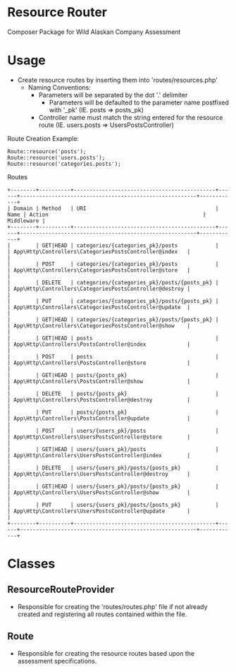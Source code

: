 # Resource Router
Composer Package for Wild Alaskan Company Assessment

# Usage
* Create resource routes by inserting them into 'routes/resources.php'
  * Naming Conventions:
    * Parameters will be separated by the dot '.' delimiter
      * Parameters will be defaulted to the parameter name postfixed with '_pk' (IE. posts => posts_pk)
    * Controller name must match the string entered for the resource route (IE. users.posts => UsersPostsController)

Route Creation Example:
```
Route::resource('posts');
Route::resource('users.posts');
Route::resource('categories.posts');
```

Routes
```
+--------+----------+---------------------------------------------+------+--------------------------------------------------------+------------+
| Domain | Method   | URI                                         | Name | Action                                                 | Middleware |
+--------+----------+---------------------------------------------+------+--------------------------------------------------------+------------+
|        | GET|HEAD | categories/{categories_pk}/posts            |      | App\Http\Controllers\CategoriesPostsController@index   |            |
|        | POST     | categories/{categories_pk}/posts            |      | App\Http\Controllers\CategoriesPostsController@store   |            |
|        | DELETE   | categories/{categories_pk}/posts/{posts_pk} |      | App\Http\Controllers\CategoriesPostsController@destroy |            |
|        | PUT      | categories/{categories_pk}/posts/{posts_pk} |      | App\Http\Controllers\CategoriesPostsController@update  |            |
|        | GET|HEAD | categories/{categories_pk}/posts/{posts_pk} |      | App\Http\Controllers\CategoriesPostsController@show    |            |
|        | GET|HEAD | posts                                       |      | App\Http\Controllers\PostsController@index             |            |
|        | POST     | posts                                       |      | App\Http\Controllers\PostsController@store             |            |
|        | GET|HEAD | posts/{posts_pk}                            |      | App\Http\Controllers\PostsController@show              |            |
|        | DELETE   | posts/{posts_pk}                            |      | App\Http\Controllers\PostsController@destroy           |            |
|        | PUT      | posts/{posts_pk}                            |      | App\Http\Controllers\PostsController@update            |            |
|        | POST     | users/{users_pk}/posts                      |      | App\Http\Controllers\UsersPostsController@store        |            |
|        | GET|HEAD | users/{users_pk}/posts                      |      | App\Http\Controllers\UsersPostsController@index        |            |
|        | DELETE   | users/{users_pk}/posts/{posts_pk}           |      | App\Http\Controllers\UsersPostsController@destroy      |            |
|        | GET|HEAD | users/{users_pk}/posts/{posts_pk}           |      | App\Http\Controllers\UsersPostsController@show         |            |
|        | PUT      | users/{users_pk}/posts/{posts_pk}           |      | App\Http\Controllers\UsersPostsController@update       |            |
+--------+----------+---------------------------------------------+------+--------------------------------------------------------+------------+
```

# Classes
## ResourceRouteProvider
* Responsible for creating the 'routes/routes.php' file if not already created and registering all routes contained within the file.

## Route
* Responsible for creating the resource routes based upon the assessment specifications.
